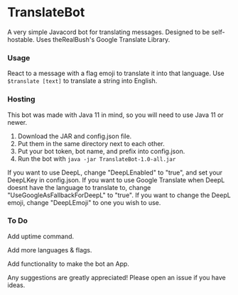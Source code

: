 # TranslateBot
A very simple Javacord bot for translating messages. Designed to be self-hostable. Uses theRealBush's Google Translate Library.

### Usage
React to a message with a flag emoji to translate it into that language.
Use `$translate [text]` to translate a string into English.

### Hosting
This bot was made with Java 11 in mind, so you will need to use Java 11 or newer.
1. Download the JAR and config.json file.
2. Put them in the same directory next to each other.
3. Put your bot token, bot name, and prefix into config.json.
4. Run the bot with `java -jar TranslateBot-1.0-all.jar`

If you want to use DeepL, change "DeepLEnabled" to "true", and set your DeepLKey in config.json. If you want to use Google Translate when DeepL doesnt have the language to translate to, change "UseGoogleAsFallbackForDeepL" to "true". If you want to change the DeepL emoji, change "DeepLEmoji" to one you wish to use.
### To Do

Add uptime command.

Add more languages & flags.

Add functionality to make the bot an App.

Any suggestions are greatly appreciated! Please open an issue if you have ideas.
